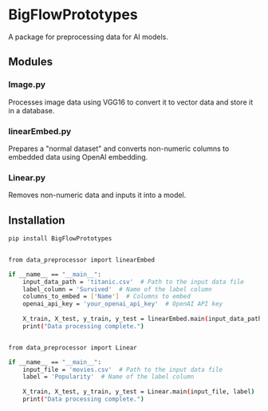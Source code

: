 # BigFlowPrototypes

A package for preprocessing data for AI models.

## Modules

### Image.py

Processes image data using VGG16 to convert it to vector data and store it in a database.

### linearEmbed.py

Prepares a "normal dataset" and converts non-numeric columns to embedded data using OpenAI embedding.

### Linear.py

Removes non-numeric data and inputs it into a model.

## Installation

```bash
pip install BigFlowPrototypes


from data_preprocessor import linearEmbed

if __name__ == "__main__":
    input_data_path = 'titanic.csv'  # Path to the input data file
    label_column = 'Survived'  # Name of the label column
    columns_to_embed = ['Name']  # Columns to embed
    openai_api_key = 'your_openai_api_key'  # OpenAI API key
    
    X_train, X_test, y_train, y_test = linearEmbed.main(input_data_path, label_column, columns_to_embed, openai_api_key)
    print("Data processing complete.")


from data_preprocessor import Linear

if __name__ == "__main__":
    input_file = 'movies.csv'  # Path to the input data file
    label = 'Popularity'  # Name of the label column
    
    X_train, X_test, y_train, y_test = Linear.main(input_file, label)
    print("Data processing complete.")

